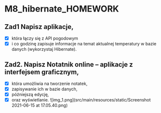 # M8_hibernate_HOMEWORK
## Zad1 Napisz aplikacje, 
- [x] która łączy się z API pogodowym 
- [x] i co godzinę zapisuje informacje na temat aktualnej temperatury w bazie danych (wykorzystaj Hibernate).

## Zad2. Napisz Notatnik online – aplikacje z interfejsem graficznym, 
- [x] która umożliwia na tworzenie notatek, 
- [x] zapisywanie ich w bazie danych, 
- [x] późniejszą edycję, 
- [x] oraz wyświetlanie.
  ![img_1.png](src/main/resources/static/Screenshot 2021-06-15 at 17.05.40.png)